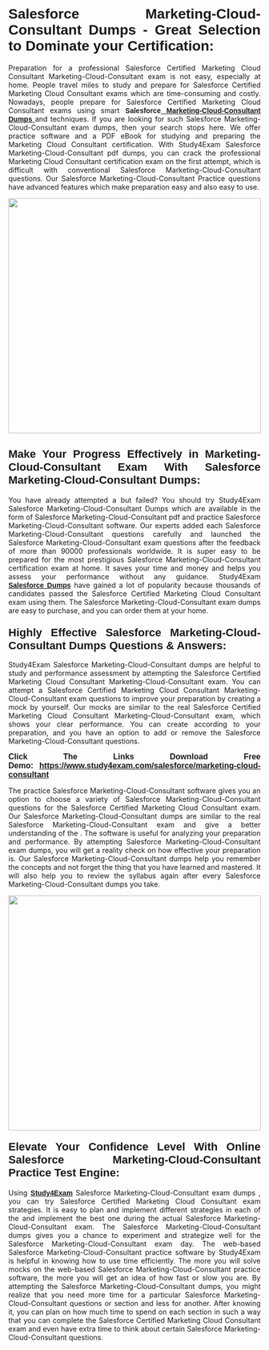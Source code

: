 <h1 style="text-align: justify;"><strong><span style="font-family:Verdana,Geneva,sans-serif;">Salesforce Marketing-Cloud-Consultant Dumps - Great Selection to Dominate your Certification:</span></strong></h1>

<p style="text-align: justify;">Preparation for a professional Salesforce Certified Marketing Cloud Consultant Marketing-Cloud-Consultant exam is not easy, especially at home. People travel miles to study and prepare for Salesforce Certified Marketing Cloud Consultant exams which are time-consuming and costly. Nowadays, people prepare for Salesforce Certified Marketing Cloud Consultant exams using smart <span style="font-family:Verdana,Geneva,sans-serif;"><strong>Salesforce<a href="https://www.study4exam.com/salesforce/marketing-cloud-consultant-valid-dumps"> Marketing-Cloud-Consultant Dumps</a></strong></span><a href="https://www.study4exam.com/salesforce/user-experience-designer-valid-dumps"> </a>and techniques. If you are looking for such Salesforce Marketing-Cloud-Consultant exam dumps, then your search stops here. We offer practice software and a PDF eBook for studying and preparing the Marketing Cloud Consultant certification. With Study4Exam Salesforce Marketing-Cloud-Consultant pdf dumps, you can crack the professional Marketing Cloud Consultant certification exam on the first attempt, which is difficult with conventional Salesforce Marketing-Cloud-Consultant questions. Our Salesforce Marketing-Cloud-Consultant Practice questions have advanced features which make preparation easy and also easy to use.</p>

<p style="text-align: justify;"><a href="https://www.study4exam.com/salesforce/marketing-cloud-consultant"><img alt="" src="https://www.thequestionanswers.com/wp-content/uploads/2022/07/S4E-Cert-Exams-Questions-img-scaled.webp" style="width: 100%; height: 470px;" /></a></p>

<h2 style="text-align: justify;"><span style="font-size:22px;"><strong><span style="font-family:Verdana,Geneva,sans-serif;">Make Your Progress Effectively in Marketing-Cloud-Consultant Exam With Salesforce Marketing-Cloud-Consultant Dumps:</span></strong></span></h2>

<p style="text-align: justify;">You have already attempted a but failed? You should try Study4Exam Salesforce Marketing-Cloud-Consultant Dumps which are available in the form of Salesforce Marketing-Cloud-Consultant pdf and practice Salesforce Marketing-Cloud-Consultant software. Our experts added each Salesforce Marketing-Cloud-Consultant questions carefully and launched the Salesforce Marketing-Cloud-Consultant exam questions after the feedback of more than 90000 professionals worldwide. It is super easy to be prepared for the most prestigious Salesforce Marketing-Cloud-Consultant certification exam at home. It saves your time and money and helps you assess your performance without any guidance. Study4Exam <a href="https://www.study4exam.com/salesforce-exams"><span style="font-family:Verdana,Geneva,sans-serif;"><strong>Salesforce Dumps</strong></span></a> have gained a lot of popularity because thousands of candidates passed the Salesforce Certified Marketing Cloud Consultant exam using them. The Salesforce Marketing-Cloud-Consultant exam dumps are easy to purchase, and you can order them at your home. </p>

<h3 style="text-align: justify;"><strong><span style="font-size:22px;"><span style="font-family:Verdana,Geneva,sans-serif;">Highly Effective Salesforce Marketing-Cloud-Consultant Dumps Questions & Answers:</span></span></strong></h3>

<p style="text-align: justify;">Study4Exam Salesforce Marketing-Cloud-Consultant dumps are helpful to study and performance assessment by attempting the Salesforce Certified Marketing Cloud Consultant Marketing-Cloud-Consultant exam. You can attempt a Salesforce Certified Marketing Cloud Consultant Marketing-Cloud-Consultant exam questions to improve your preparation by creating a mock by yourself. Our mocks are similar to the real Salesforce Certified Marketing Cloud Consultant Marketing-Cloud-Consultant exam, which shows your clear performance. You can create according to your preparation, and you have an option to add or remove the Salesforce Marketing-Cloud-Consultant questions.</p>

<p style="text-align: justify;"><strong><span style="font-family:Verdana,Geneva,sans-serif;"><span style="font-size:16px;">Click The Links Download Free Demo: <a href="https://www.study4exam.com/salesforce/marketing-cloud-consultant">https://www.study4exam.com/salesforce/marketing-cloud-consultant</a></span></span></strong></p>

<p style="text-align: justify;">The practice Salesforce Marketing-Cloud-Consultant software gives you an option to choose a variety of Salesforce Marketing-Cloud-Consultant questions for the Salesforce Certified Marketing Cloud Consultant exam. Our Salesforce Marketing-Cloud-Consultant dumps are similar to the real Salesforce Marketing-Cloud-Consultant exam and give a better understanding of the . The software is useful for analyzing your preparation and performance. By attempting Salesforce Marketing-Cloud-Consultant exam dumps, you will get a reality check on how effective your preparation is. Our Salesforce Marketing-Cloud-Consultant dumps help you remember the concepts and not forget the thing that you have learned and mastered. It will also help you to review the syllabus again after every Salesforce Marketing-Cloud-Consultant dumps you take.</p>

<p style="text-align: justify;"><a href="https://www.study4exam.com/salesforce/marketing-cloud-consultant"><img alt="" src="https://www.thequestionanswers.com/wp-content/uploads/2022/07/S4E-Cert-Exams-Questions-Discount-img-scaled.webp" style="width: 100%; height: 470px;" /></a></p>

<h4 style="text-align: justify;"><span style="font-size:22px;"><strong><span style="font-family:Verdana,Geneva,sans-serif;">Elevate Your Confidence Level With Online Salesforce Marketing-Cloud-Consultant Practice Test Engine:</span></strong></span></h4>

<p style="text-align: justify;">Using <a href="https://www.study4exam.com/newsite/"><span style="font-family:Verdana,Geneva,sans-serif;"><strong>Study4Exam</strong></span></a> Salesforce Marketing-Cloud-Consultant exam dumps , you can try Salesforce Certified Marketing Cloud Consultant exam strategies. It is easy to plan and implement different strategies in each of the and implement the best one during the actual Salesforce Marketing-Cloud-Consultant exam. The Salesforce Marketing-Cloud-Consultant dumps gives you a chance to experiment and strategize well for the Salesforce Marketing-Cloud-Consultant exam day. The web-based Salesforce Marketing-Cloud-Consultant practice software by Study4Exam is helpful in knowing how to use time efficiently. The more you will solve mocks on the web-based Salesforce Marketing-Cloud-Consultant practice software, the more you will get an idea of how fast or slow you are. By attempting the Salesforce Marketing-Cloud-Consultant dumps, you might realize that you need more time for a particular Salesforce Marketing-Cloud-Consultant questions or section and less for another. After knowing it, you can plan on how much time to spend on each section in such a way that you can complete the Salesforce Certified Marketing Cloud Consultant exam and even have extra time to think about certain Salesforce Marketing-Cloud-Consultant questions. </p>
